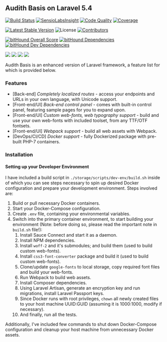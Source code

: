 ## Audith Basis on Laravel 5.4

[![Build Status](https://travis-ci.org/AudithSoftworks/Basis.svg?branch=master)](https://travis-ci.org/AudithSoftworks/Basis)
[![SensioLabsInsight](https://insight.sensiolabs.com/projects/22803477-ebe7-4906-a57c-f53bfae62ba3/mini.png)](https://insight.sensiolabs.com/projects/22803477-ebe7-4906-a57c-f53bfae62ba3)
[![Code Quality](https://scrutinizer-ci.com/g/AudithSoftworks/Basis/badges/quality-score.png?b=master)](https://scrutinizer-ci.com/g/AudithSoftworks/Basis)
[![Coverage](https://scrutinizer-ci.com/g/AudithSoftworks/Basis/badges/coverage.png?b=master)](https://scrutinizer-ci.com/g/AudithSoftworks/Basis)

[![Latest Stable Version](https://img.shields.io/packagist/v/audithsoftworks/basis.svg?maxAge=2592000?style=plastic)](https://packagist.org/packages/audithsoftworks/basis)
![License](https://img.shields.io/github/license/AudithSoftworks/Basis.svg?maxAge=2592000?style=plastic)
[![Contributors](https://img.shields.io/github/contributors/AudithSoftworks/Basis.svg?maxAge=2592000?style=plastic)](https://github.com/AudithSoftworks/Basis)

[![bitHound Overall Score](https://www.bithound.io/github/AudithSoftworks/Basis/badges/score.svg)](https://www.bithound.io/github/AudithSoftworks/Basis)
[![bitHound Dependencies](https://www.bithound.io/github/AudithSoftworks/Basis/badges/dependencies.svg)](https://www.bithound.io/github/AudithSoftworks/Basis/master/dependencies/npm)
[![bitHound Dev Dependencies](https://www.bithound.io/github/AudithSoftworks/Basis/badges/devDependencies.svg)](https://www.bithound.io/github/AudithSoftworks/Basis/master/dependencies/npm)

[![](https://img.shields.io/docker/automated/audithsoftworks/basis.svg?maxAge=2592000?style=plastic)](https://microbadger.com/images/audithsoftworks/basis "Docker Hub public images")
[![](https://images.microbadger.com/badges/version/audithsoftworks/basis.svg)](https://microbadger.com/images/audithsoftworks/basis "Docker Hub public images")
[![](https://images.microbadger.com/badges/image/audithsoftworks/basis.svg)](https://microbadger.com/images/audithsoftworks/basis "Docker Hub public images layers")
[![](https://img.shields.io/docker/pulls/audithsoftworks/basis.svg)](https://microbadger.com/images/audithsoftworks/basis "Docker Hub public images")

Audith Basis is an enhanced version of Laravel framework, a feature list for which is provided below.

### Features

* [Back-end] _Completely localized routes_ - access your endpoints and URLs in your own language, with Unicode support.
* [Front-end/UI] _Back-end control panel_ - comes with built-in control panel, featuring sample pages for you to expand upon.
* [Front-end/UI] _Custom web-fonts, web typography support_ - build and use your own web-fonts with included toolset, from any TTF/OTF fontsets.
* [Front-end/UI] _Webpack support_ - build all web assets with Webpack.
* [DevOps/CI/CD] _Docker support_ - fully Dockerized package with pre-built PHP-7 containers.

### Installation

#### Setting up your Developer Environment

I have included a build script in ```./storage/scripts/dev-env/build.sh``` inside of which you can see steps necessary to spin up desired Docker configuration and prepare your development environment. Steps involved are:

1. Build or pull necessary Docker containers.
2. Start your Docker-Compose configuration.
3. Create ```.env``` file, containing your environmental variables.
4. Switch into the primary container environment, to start building your environment (Note: before doing so, please read the important note in ```build.sh``` file!):
    1. Install Sauce Connect and start it as a daemon.
    2. Install NPM dependencies.
    3. Install ```woff-2``` and it's submodules; and build them (used to build custom web-fonts).
    4. Install ```css3-font-converter``` package and build it (used to build custom web-fonts).
    5. Clone/update ```google-fonts``` to local storage, copy required font files and build your web-fonts.
    6. Run Webpack to build web assets.
    7. Install Composer dependencies.
    8. Using Laravel Artisan, generate an encryption key and run migrations, install Laravel Passport keys.
    9. Since Docker runs with root privileges, ```chown``` all newly created files to your host machine UUID:GUID (assuming it is 1000:1000, modify if necessary).
    10. And finally, run all the tests.
    
Additionally, I've included few commands to shut down Docker-Compose configuration and cleanup your host machine from unnecessary Docker assets.
